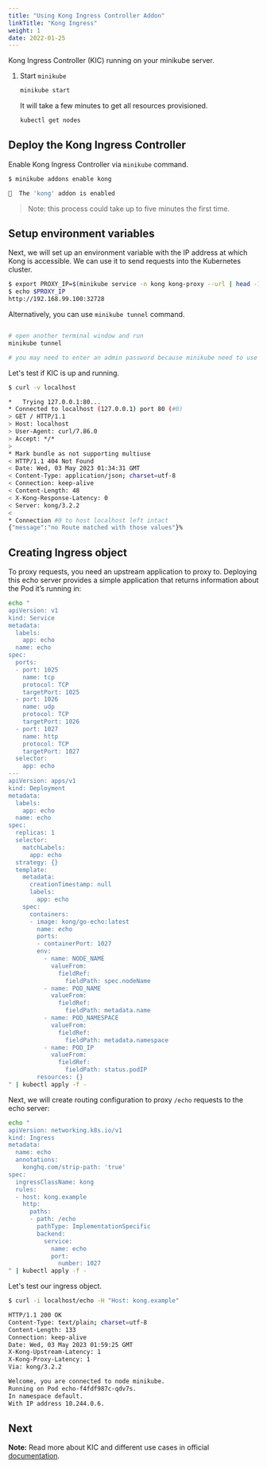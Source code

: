 ```yaml
---
title: "Using Kong Ingress Controller Addon"
linkTitle: "Kong Ingress"
weight: 1
date: 2022-01-25
---
```

Kong Ingress Controller (KIC) running on your minikube server.

1. Start `minikube`

   ```bash
   minikube start
   ```

   It will take a few minutes to get all resources provisioned.

   ```bash
   kubectl get nodes
   ```

## Deploy the Kong Ingress Controller

Enable Kong Ingress Controller via `minikube` command.

```bash
$ minikube addons enable kong

🌟  The 'kong' addon is enabled
```

> Note: this process could take up to five minutes the first time.

## Setup environment variables

Next, we will set up an environment variable with the IP address at which
Kong is accessible.
We can use it to send requests into the Kubernetes cluster.

```bash
$ export PROXY_IP=$(minikube service -n kong kong-proxy --url | head -1)
$ echo $PROXY_IP
http://192.168.99.100:32728
```

Alternatively, you can use `minikube tunnel` command.

```bash

# open another terminal window and run
minikube tunnel

# you may need to enter an admin password because minikube need to use ports 80 and 443 
```

Let's test if KIC is up and running.

```bash
$ curl -v localhost

*   Trying 127.0.0.1:80...
* Connected to localhost (127.0.0.1) port 80 (#0)
> GET / HTTP/1.1
> Host: localhost
> User-Agent: curl/7.86.0
> Accept: */*
>
* Mark bundle as not supporting multiuse
< HTTP/1.1 404 Not Found
< Date: Wed, 03 May 2023 01:34:31 GMT
< Content-Type: application/json; charset=utf-8
< Connection: keep-alive
< Content-Length: 48
< X-Kong-Response-Latency: 0
< Server: kong/3.2.2
<
* Connection #0 to host localhost left intact
{"message":"no Route matched with those values"}%
````

## Creating Ingress object

To proxy requests, you need an upstream application to proxy to. 
Deploying this echo server provides a simple application that returns information about the Pod it’s running in:

```bash
echo "
apiVersion: v1
kind: Service
metadata:
  labels:
    app: echo
  name: echo
spec:
  ports:
  - port: 1025
    name: tcp
    protocol: TCP
    targetPort: 1025
  - port: 1026
    name: udp
    protocol: TCP
    targetPort: 1026
  - port: 1027
    name: http
    protocol: TCP
    targetPort: 1027
  selector:
    app: echo
---
apiVersion: apps/v1
kind: Deployment
metadata:
  labels:
    app: echo
  name: echo
spec:
  replicas: 1
  selector:
    matchLabels:
      app: echo
  strategy: {}
  template:
    metadata:
      creationTimestamp: null
      labels:
        app: echo
    spec:
      containers:
      - image: kong/go-echo:latest
        name: echo
        ports:
        - containerPort: 1027
        env:
          - name: NODE_NAME
            valueFrom:
              fieldRef:
                fieldPath: spec.nodeName
          - name: POD_NAME
            valueFrom:
              fieldRef:
                fieldPath: metadata.name
          - name: POD_NAMESPACE
            valueFrom:
              fieldRef:
                fieldPath: metadata.namespace
          - name: POD_IP
            valueFrom:
              fieldRef:
                fieldPath: status.podIP
        resources: {}
" | kubectl apply -f -
```

Next, we will create routing configuration to proxy `/echo` requests to the echo server:

```bash
echo "
apiVersion: networking.k8s.io/v1
kind: Ingress
metadata:
  name: echo
  annotations:
    konghq.com/strip-path: 'true'
spec:
  ingressClassName: kong
  rules:
  - host: kong.example
    http:
      paths:
      - path: /echo
        pathType: ImplementationSpecific
        backend:
          service:
            name: echo
            port:
              number: 1027
" | kubectl apply -f -
```

Let's test our ingress object.

```bash
$ curl -i localhost/echo -H "Host: kong.example"

HTTP/1.1 200 OK
Content-Type: text/plain; charset=utf-8
Content-Length: 133
Connection: keep-alive
Date: Wed, 03 May 2023 01:59:25 GMT
X-Kong-Upstream-Latency: 1
X-Kong-Proxy-Latency: 1
Via: kong/3.2.2

Welcome, you are connected to node minikube.
Running on Pod echo-f4fdf987c-qdv7s.
In namespace default.
With IP address 10.244.0.6.
```

## Next

**Note:** Read more about KIC and different use cases in official
[documentation](https://docs.konghq.com/kubernetes-ingress-controller/latest/guides/overview/).
